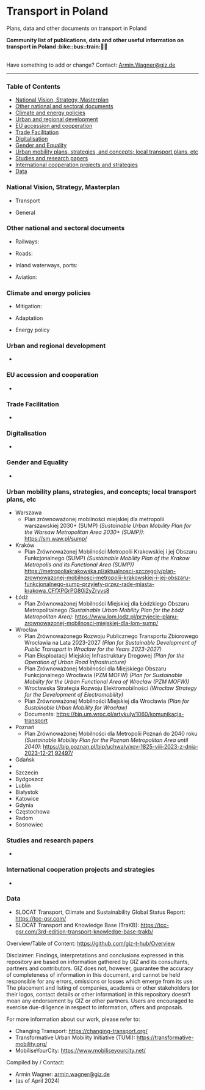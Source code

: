 # Transport in Poland
Plans, data and other documents on transport in Poland

<b> 
Community list of publications, data and other useful information on transport in Poland :bike::bus::train:🌳🚊
</b><br><br>

Have something to add or change? Contact: Armin.Wagner@giz.de

------------------------------

### Table of Contents

- [National Vision, Strategy, Masterplan](#National-Vision-Strategy-Masterplan)
- [Other national and sectoral documents](#other-national-sectoral-documents) 
- [Climate and energy policies](#climate-energy-policies)
- [Urban and regional development](#urban)
- [EU accession and cooperation](#eu-accession)
- [Trade Facilitation](#trade-facilitation)  
- [Digitalisation](#digitalisation)
- [Gender and Equality](#gender)
- [Urban mobility plans, strategies, and concepts; local transport plans, etc](#local-transport-plans) 
- [Studies and research papers](#studies-research) 
- [International cooperation projects and strategies](#International-cooperation) 
- [Data](#data) 

  
### National Vision, Strategy, Masterplan <a name="national-vision-strategy-masterplan"></a> 

- Transport

- General


### Other national and sectoral documents <a name="other-national-sectoral-documents"></a> 

- Railways:
 
- Roads:
    
- Inland waterways, ports:
- Aviation:

### Climate and energy policies <a name="climate-energy-policies"></a> 

- Mitigation:
    
- Adaptation
   

- Energy policy 
    

### Urban and regional development <a name="urban"></a> 

- 

### EU accession and cooperation <a name="eu-accession"></a> 

- 

### Trade Facilitation <a name="trade-facilitation"></a> 

-

### Digitalisation <a name="digitalisation"></a>

-

### Gender and Equality <a name="gender"></a>

-

### Urban mobility plans, strategies, and concepts; local transport plans, etc <a name="local-transport-plans"></a>  

- Warszawa
	- Plan zrównoważonej mobilności miejskiej dla metropolii warszawskiej 2030+ (SUMP) *(Sustainable Urban Mobility Plan for the Warsaw Metropolitan Area 2030+ (SUMP))*: https://sm.waw.pl/sump/
- Kraków
	- Plan Zrównoważonej Mobilności Metropolii Krakowskiej i jej Obszaru Funkcjonalnego (SUMP) *(Sustainable Mobility Plan of the Krakow Metropolis and its Functional Area (SUMP))*  https://metropoliakrakowska.pl/aktualnosci-szczegoly/plan-zrownowazonej-mobilnosci-metropolii-krakowskiej-i-jej-obszaru-funkcjonalnego-sump-przyjety-przez-rade-miasta-krakowa_CFfXPGrPG80i2yZryvs8
- Łódź
	- Plan Zrównoważonej Mobilności Miejskiej dla Łódzkiego Obszaru Metropolitalnego *(Sustainable Urban Mobility Plan for the Łódź Metropolitan Area)*: https://www.lom.lodz.pl/przyjecie-planu-zrownowazonej-mobilnosci-miejskiej-dla-lom-sump/
- Wrocław
	- Plan Zrównoważonego Rozwoju Publicznego Transportu Zbiorowego Wrocławia na Lata 2023-2027 *(Plan for Sustainable Development of Public Transport in Wrocław for the Years 2023-2027)*
	- Plan Eksploatacji Miejskiej Infrastruktury Drogowej  *(Plan for the Operation of Urban Road Infrastructure)*
	- Plan Zrównoważonej Mobilności dla Miejskiego Obszaru Funkcjonalnego Wrocławia (PZM MOFW) *(Plan for Sustainable Mobility for the Urban Functional Area of Wrocław (PZM MOFW))*
	- Wrocławska Strategia Rozwoju Elektromobilności *(Wrocław Strategy for the Development of Electromobility)*
	- Plan Zrównoważonej Mobilności Miejskiej dla Wrocławia *(Plan for Sustainable Urban Mobility for Wrocław)*
	- Documents: https://bip.um.wroc.pl/artykuly/1060/komunikacja-transport
- Poznań
	- Plan Zrównoważonej Mobilności dla Metropolii Poznań do 2040 roku *(Sustainable Mobility Plan for the Poznań Metropolitan Area until 2040)*: https://bip.poznan.pl/bip/uchwaly/xcv-1825-viii-2023-z-dnia-2023-12-21,92497/ 
- Gdańsk
- 
- Szczecin
- Bydgoszcz 
- Lublin 
- Białystok
- Katowice 
- Gdynia
- Częstochowa 
- Radom 
- Sosnowiec

### Studies and research papers <a name="studies-research"></a> 

-

### International cooperation projects and strategies <a name="international-cooperation"></a> 

-

### Data <a name="data"></a>

- SLOCAT Transport, Climate and Sustainability Global Status Report: https://tcc-gsr.com/ 
- SLOCAT Transport and Knowledge Base (TraKB):  https://tcc-gsr.com/3rd-edition-transport-knowledge-base-trakb/ 



Overview/Table of Content: https://github.com/giz-t-hub/Overview

Disclaimer: Findings, interpretations and conclusions expressed in this repository are based on information gathered by GIZ and its consultants, partners and contributors. GIZ does not, however, guarantee the accuracy of completeness of information in this document, and cannot be held responsible for any errors, omissions or losses which emerge from its use. The placement and listing of companies, academia or other stakeholders (or their logos, contact details or other information) in this repository doesn’t mean any endorsement by GIZ or other partners. Users are encouraged to exercise due-diligence in respect to information, offers and proposals.


For more information about our work, please refer to: 
- Changing Transport: https://changing-transport.org/
-	Transformative Urban Mobility Initiative (TUMI): https://transformative-mobility.org/
-	MobiliseYourCity: https://www.mobiliseyourcity.net/
		
Compiled by / Contact:
- Armin Wagner: armin.wagner@giz.de
- (as of April 2024)
